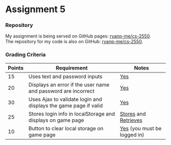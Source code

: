 # Assignment 5

### Repository

My assignment is being served on GitHub pages: [ryanp-me/cs-2550][1].  
The repository for my code is also on GitHub: [ryanp-me/cs-2550][2].

[1]: http://ryanp-me.github.io/cs-2550/ "GitHub Pages"
[2]: https://github.com/ryanp-me/cs-2550/tree/master/connect-four/app "GitHub Repository"

### Grading Criteria

Points | Requirement                                                     | Notes
-------|-----------------------------------------------------------------|-------
15     | Uses text and password inputs                                   | [Yes][3]
20     | Displays an error if the user name and password are incorrect   | [Yes][4]
30     | Uses Ajax to validate login and displays the game page if valid | [Yes][5]
25     | Stores login info in localStorage and displays on game page     | [Stores][6] and [Retrieves][7]
10     | Button to clear local storage on game page                      | [Yes][1] (you must be logged in)

[3]: https://github.com/ryanp-me/cs-2550/blob/e87cebce4b62a92fe01d308b8cad5729b3bb707e/connect-four/app/index.html#L31-L34 "text and password inputs"
[4]: http://ryanp-me.github.io/cs-2550/login.html "login"
[5]: https://github.com/ryanp-me/cs-2550/blob/e87cebce4b62a92fe01d308b8cad5729b3bb707e/connect-four/app/js/models/user.js#L25-L57 "Ajax login"
[6]: https://github.com/ryanp-me/cs-2550/blob/e87cebce4b62a92fe01d308b8cad5729b3bb707e/connect-four/app/js/models/user.js#L50 "save user"
[7]: https://github.com/ryanp-me/cs-2550/blob/e87cebce4b62a92fe01d308b8cad5729b3bb707e/connect-four/app/js/models/user.js#L8 "retrieve user"
